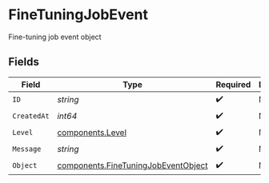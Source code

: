 # FineTuningJobEvent

Fine-tuning job event object


## Fields

| Field                                                                                      | Type                                                                                       | Required                                                                                   | Description                                                                                |
| ------------------------------------------------------------------------------------------ | ------------------------------------------------------------------------------------------ | ------------------------------------------------------------------------------------------ | ------------------------------------------------------------------------------------------ |
| `ID`                                                                                       | *string*                                                                                   | :heavy_check_mark:                                                                         | N/A                                                                                        |
| `CreatedAt`                                                                                | *int64*                                                                                    | :heavy_check_mark:                                                                         | N/A                                                                                        |
| `Level`                                                                                    | [components.Level](../../models/components/level.md)                                       | :heavy_check_mark:                                                                         | N/A                                                                                        |
| `Message`                                                                                  | *string*                                                                                   | :heavy_check_mark:                                                                         | N/A                                                                                        |
| `Object`                                                                                   | [components.FineTuningJobEventObject](../../models/components/finetuningjobeventobject.md) | :heavy_check_mark:                                                                         | N/A                                                                                        |